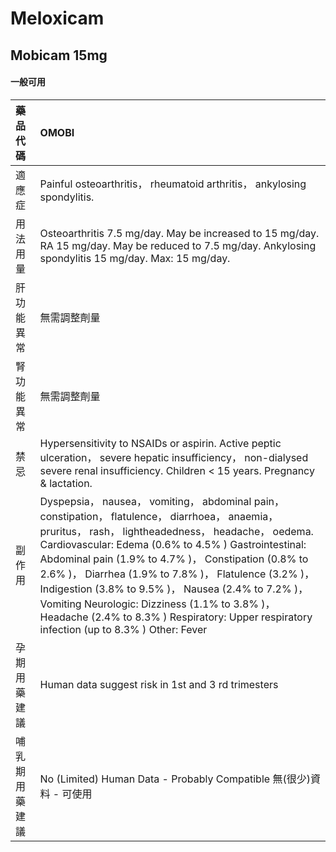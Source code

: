# Meloxicam

## Mobicam 15mg

#### 一般可用

| 藥品代碼       | OMOBI                                                                                                                                                                                                                                                                                                                                                                                                                                                                                                                                  |
|:---------------|:---------------------------------------------------------------------------------------------------------------------------------------------------------------------------------------------------------------------------------------------------------------------------------------------------------------------------------------------------------------------------------------------------------------------------------------------------------------------------------------------------------------------------------------|
| 適應症         | Painful osteoarthritis， rheumatoid arthritis， ankylosing spondylitis.                                                                                                                                                                                                                                                                                                                                                                                                                                                                |
| 用法用量       | Osteoarthritis 7.5 mg/day. May be increased to 15 mg/day. RA 15 mg/day. May be reduced to 7.5 mg/day. Ankylosing spondylitis 15 mg/day. Max: 15 mg/day.                                                                                                                                                                                                                                                                                                                                                                                |
| 肝功能異常     | 無需調整劑量                                                                                                                                                                                                                                                                                                                                                                                                                                                                                                                           |
| 腎功能異常     | 無需調整劑量                                                                                                                                                                                                                                                                                                                                                                                                                                                                                                                           |
| 禁忌           | Hypersensitivity to NSAIDs or aspirin. Active peptic ulceration， severe hepatic insufficiency， non-dialysed severe renal insufficiency. Children < 15 years. Pregnancy & lactation.                                                                                                                                                                                                                                                                                                                                                  |
| 副作用         | Dyspepsia， nausea， vomiting， abdominal pain， constipation， flatulence， diarrhoea， anaemia， pruritus， rash， lightheadedness， headache， oedema. Cardiovascular: Edema (0.6% to 4.5% ) Gastrointestinal: Abdominal pain (1.9% to 4.7% )， Constipation (0.8% to 2.6% )， Diarrhea (1.9% to 7.8% )， Flatulence (3.2% )， Indigestion (3.8% to 9.5% )， Nausea (2.4% to 7.2% )， Vomiting Neurologic: Dizziness (1.1% to 3.8% )， Headache (2.4% to 8.3% ) Respiratory: Upper respiratory infection (up to 8.3% ) Other: Fever |
| 孕期用藥建議   | Human data suggest risk in 1st and 3 rd trimesters                                                                                                                                                                                                                                                                                                                                                                                                                                                                                     |
| 哺乳期用藥建議 | No (Limited) Human Data - Probably Compatible 無(很少)資料 - 可使用                                                                                                                                                                                                                                                                                                                                                                                                                                                                    |

